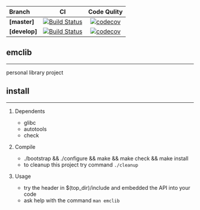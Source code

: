 |Branch|CI|Code Qulity|
|:-----|:-:|:--------:|
|**[master]**|[![Build Status](https://travis-ci.org/edonyM/emclib.svg?branch=master)](https://travis-ci.org/edonyM/emclib)|[![codecov](https://codecov.io/gh/edonyM/emclib/branch/master/graph/badge.svg)](https://codecov.io/gh/edonyM/emclib)|
|**[develop]**|[![Build Status](https://travis-ci.org/edonyM/emclib.svg?branch=develop)](https://travis-ci.org/edonyM/emclib)|[![codecov](https://codecov.io/gh/edonyM/emclib/branch/develop/graph/badge.svg)](https://codecov.io/gh/edonyM/emclib)|

## emclib
---
personal library project

## install
---
1. Dependents
    * glibc
    * autotools
    * check

2. Compile
    * ./bootstrap && ./configure && make && make check && make install
    * to cleanup this project try command `./cleanup`

3. Usage
    * try the header in $(top_dir)/include and embedded the API into your code
    * ask help with the command `man emclib`
